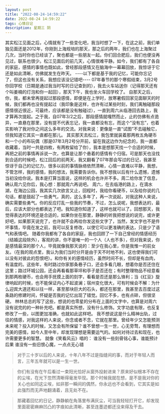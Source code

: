 ```yaml
---
layout: post
title: "2022-08-24-14:59:22"
date: 2022-08-24 14:59:22
tags: 心情日记
description: 星期三 阴
---
```

其实松江见面之后，心情就有了一些变化吧，我当时想了一下，在这之前，我们单独见面还是2012年，你刚到上海规培的那天，那之后的两年，我们也在上海聚过几次，当时你也已经谈了，聚也都是一些朋友一起。你们回合肥后，我们也便没再见过，联系也很少。松江见面后的前几天，心情很难平静。如今，我们都有了各自的家庭，感情的事情也既如此，曾经那段感情又在脑海中一幕幕回放，我惊讶于它还是如此清晰，仿佛就发生在昨天。
----以下都是基于我的记忆，可能你忘记了，但这也没有关系，我想应该没记错吧----
07年春节的那个寒假结束，3月2号你回学校（日期是通过我当时写的日记查到的），我去火车站送你（记得那天还有个叫姜楠的灯泡和你一起回），那天下午，我也坐火车回学校了。
自那天之后，你，我，都未曾再提起过那段感情，即便是在上学时，放寒暑假回家见面聊天的时候，我们都再也没有提起过（我印象是这样，也许有过某些时刻，我们离触碰那段感情很近很近，可最终，应该都是没有触碰过），一直到周六从临港回去路上，我才算再次提起。之于我，自07年3/2之后，那段感情就嘎然而止，止的仿佛有点诡异，一直悬在那里，没有提不代表忘记，我一直都没有忘，而这个“没有忘”，也着实影响了我对你之间这么多年的交流。对我来说：更像是一直“试图”不去碰触它，但我知道它其实一直都在那儿。
其实那天去松江，我包里就装着那两枚五角硬币和一个小的布玩偶（那是07年3月2号分开前，留在我这边作为纪念的，我一直都收藏着，当时一共是四枚，有两枚留给了你），我本是想那天找一个合适的时候，再把之前的事情再诉说一次，也算是让那个悬着的感情有个归宿。可是那天也没找到合适的时候吧，松江回后的前两天，我又翻看了07年那会写过的日记，我甚至惊讶于自己的记忆力，很多以前的事情脉络依然清晰，心情一直难以平静，我想，不管怎样，我的感情，我的想法，我需要告诉你。我不想我以后有什么遗憾，遗憾当初没给你说。我本是打算当面说，这样的机会也许并不多。周二给你发了信息，确认周六见你后，我心想：那就周六再说吧。
周六，在去临港的路上，在滴水湖，在海边公园，我其实几次欲言又止，回程时，我给你看硬币，以及给你说的几句话，都是鼓起了一些勇气，真的，这么多年了，再一次说起，对我这种人来说，确实需要些勇气。你的反应打乱一些我的节奏，不过，怎么说呢，我想表达的，最后，应该大部分也都表达了吧。我知道你知道了，这样也就可以了。回想那天，我觉得表达的环境还是合适的，如果你坐在那里，静静的听我把想说的说完，或许更好吧，如果那天说完了，也许就不会再给你发这些文字了，当然，发文字也不是件坏事情，毕竟在发之前，我可以反复修改，以使它可以更准确的表达，只是少了语气和表情吧。
随着你我都有了各自的家庭，我也回顾了一下自己曾经的情感经历（结婚这段除外），客观的讲，你不是唯一的一个人（人也不多），但对我来说，你是感情最深的那个人，毕竟就像我那天说的：至少在我心里，你是我惟一的前女友。（在我的观点里，我认为我们当时分开是由于天不时地不利，这也使得我们可以没有对彼此的怨恨吧）。和你有关的感情经历，虽然时间不长，但却是有血肉，有温度的。这些年，有时路过你家那条巷子口，还会多看几眼，想着你是否还住在这里；路过环城公园，还会再看看那草坪和亭子是否还在；有时整理物品不经意看到那两枚硬币，也会用手抚摸上面的刻字，看看是否还是那么锋利；当《红豆》旋律响起的时候，也不能保证内心不起波澜；宿州变化很大，可有时候会不解：为什么迎宾大道还和以往一样，甚至那块巨大的石头，都还在那里，我甚至去百度过这条路的修建时间，怀疑是否我的记忆出现了错觉。回忆不多，也有点碎，但很坚硬。
林林总总的写了这些，想说的也零星的分布在上面的文字中，也算是对周六没有说完的的一种补充吧。都是真实所想，没有什么修饰。文字功底有限，也反复修改了一些，以图更加准确，也就如此这样吧。
我不想说这是什么精神出轨，过往的情感，对我这样的人来说，你念或者不念，它就在那里。曾经年少又怎能预测未来呢？投入的时候，又怎会有所保留？谁不曾想一生一世，心无旁骛，有理想而完美的感情，如今人至中年，却发现理想是需要运气的。如何对待过去和现在，也许需要更多的智慧。
就像《笑看风云》唱的：
谁没有一些刻骨铭心事，谁能预计后果
谁没有一些旧恨心魔，一点点无心错



>对于三十岁以后的人来说，十年八年不过是指缝间的事，而对于年轻人而言，三年五年就可以是一生一世。

>你们有没有在午后看过一束阳光恰好从窗外投射进来？原来好似根本不存在的尘埃，在光下忽然清晰得毫发毕现。那个时候我就在想，是不是我对你的关心也如同这尘埃，如非那一瞬间的偶然，你永远也不会看到，它其实是如此强烈而无声地翻涌着，且无处不在。

>那藏着回忆的日记，静静躺在角落里布满灰尘，可当我轻轻打开它，却发现里面密密麻麻凹凸的字痕如此清晰，甚至连墨迹都还没来得及干去。
